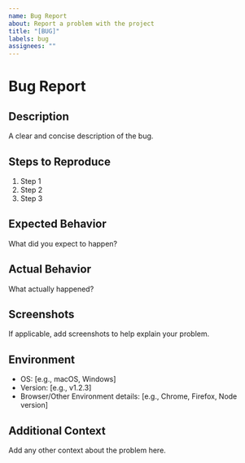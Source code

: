```yaml
---
name: Bug Report
about: Report a problem with the project
title: "[BUG]"
labels: bug
assignees: ""
---
```


# Bug Report

## Description

A clear and concise description of the bug.

## Steps to Reproduce

1. Step 1
2. Step 2
3. Step 3

## Expected Behavior

What did you expect to happen?

## Actual Behavior

What actually happened?

## Screenshots

If applicable, add screenshots to help explain your problem.

## Environment

- OS: [e.g., macOS, Windows]
- Version: [e.g., v1.2.3]
- Browser/Other Environment details: [e.g., Chrome, Firefox, Node version]

## Additional Context

Add any other context about the problem here.
